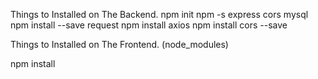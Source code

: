 Things to Installed on The Backend.
npm init
npm -s express cors mysql
npm install --save request
npm install axios
npm install cors --save

Things to Installed on The Frontend.
(node_modules)

npm install
